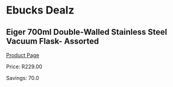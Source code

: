 
# Ebucks Dealz
## Eiger 700ml Double-Walled Stainless Steel Vacuum Flask- Assorted
[Product Page](https://www.ebucks.com/web/shop/productSelected.do?prodId=676068303&catId=714962196)

Price: R229.00

Savings: 70.0


	